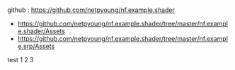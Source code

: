 # 

github : https://github.com/netpyoung/nf.example.shader
- https://github.com/netpyoung/nf.example.shader/tree/master/nf.example.shader/Assets
- https://github.com/netpyoung/nf.example.shader/tree/master/nf.example.srp/Assets

test 1 2 3

<div class="image-compare">
  <img src="../ImgHosting1/SRP/Sobel_before.jpg" alt="" />
  <img src="../ImgHosting1/SRP/Sobel_after.jpg" alt="" />
</div>

<div class="image-compare">
 <img src="../ImgHosting1/SRP/BloomDualFilter_before.jpg" alt="" />
 <img src="../ImgHosting1/SRP/BloomDualFilter_after.jpg" alt="" />
</div>

<div class="image-compare">
 <img src="../ImgHosting1/SRP/CrossFilter_before.jpg" alt="" />
 <img src="../ImgHosting1/SRP/CrossFilter_after.jpg" alt="" />
</div>

<div class="image-compare">
 <img src="../ImgHosting1/SRP/SSAO_before.jpg" alt="" />
 <img src="../ImgHosting1/SRP/SSAO_after.jpg" alt="" />
</div>

<div class="image-compare" data-text_before="Wihout Blur" data-text_after="With Blur">
 <img src="../ImgHosting1/SRP/SSAO_blur_before.jpg" alt="" />
 <img src="../ImgHosting1/SRP/SSAO_blur_after.jpg" alt="" />
</div>

<div class="image-compare">
 <img src="../ImgHosting1/SRP/SSGI_before.jpg" alt="" />
 <img src="../ImgHosting1/SRP/SSGI_after.jpg" alt="" />
</div>

<div class="image-compare">
 <img src="../ImgHosting1/SRP/SSGI_only_before.jpg" alt="" />
 <img src="../ImgHosting1/SRP/SSGI_only_after.jpg" alt="" />
</div>

<div class="image-compare">
 <img src="../ImgHosting1/SRP/LightShaft_before.jpg" alt="" />
 <img src="../ImgHosting1/SRP/LightShaft_after.jpg" alt="" />
</div>
